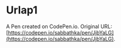# Urlap1

A Pen created on CodePen.io. Original URL: [https://codepen.io/sabbathka/pen/JjbYaLG](https://codepen.io/sabbathka/pen/JjbYaLG).


